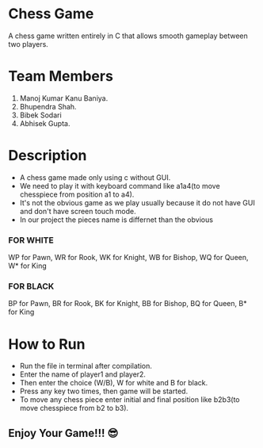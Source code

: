 # Chess Game
A chess game written entirely in C that allows smooth gameplay between two players. 

# Team Members
1. Manoj Kumar Kanu Baniya.
2. Bhupendra Shah.
3. Bibek Sodari
4. Abhisek Gupta.
   
# Description
* A chess game made only using c without GUI.
* We need to play it with keyboard command like a1a4(to move chesspiece from position a1 to a4).
* It's not the obvious game as we play usually because it do not have GUI and don't have screen touch mode.
* In our project the pieces name is differnet than the obvious
  
### FOR WHITE  
  WP for Pawn, WR for Rook, WK for Knight, WB for Bishop, WQ for Queen, W* for King
### FOR BLACK
  BP for Pawn, BR for Rook, BK for Knight, BB for Bishop, BQ for Queen, B* for King

# How to Run
* Run the file in terminal after compilation.
* Enter the name of player1 and player2.
* Then enter the choice (W/B), W for white and B for black.
* Press any key two times, then game will be started.
* To move any chess piece enter initial and final position like b2b3(to move chesspiece from b2 to b3).


## Enjoy Your Game!!! 😎


